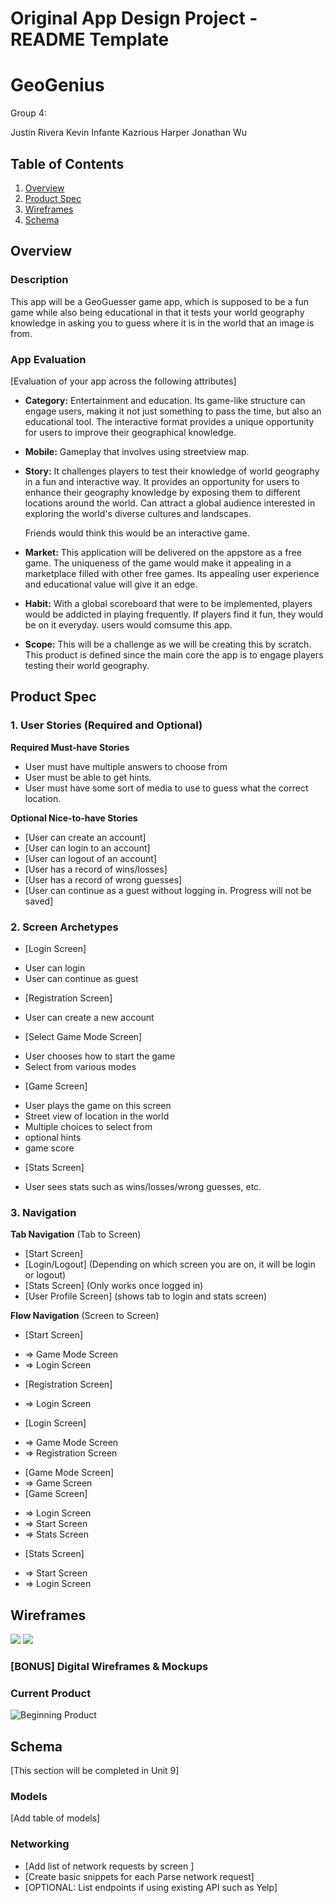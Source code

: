 Original App Design Project - README Template
===

# GeoGenius
Group 4: 

Justin Rivera
Kevin Infante
Kazrious Harper
Jonathan Wu 

## Table of Contents

1. [Overview](#Overview)
2. [Product Spec](#Product-Spec)
3. [Wireframes](#Wireframes)
4. [Schema](#Schema)

## Overview

### Description

This app will be a GeoGuesser game app, which is supposed to be a fun game while also being educational in that it tests your world geography knowledge in asking you to guess where it is in the world that an image is from.

### App Evaluation

[Evaluation of your app across the following attributes]
- **Category:**
Entertainment and education. Its game-like structure can engage users, making it not just something to pass the time, but also an educational tool. The interactive format provides a unique opportunity for users to improve their geographical knowledge.
- **Mobile:**
Gameplay that involves using streetview map.
    
- **Story:**
It challenges players to test their knowledge of world geography in a fun and interactive way. It provides an opportunity for users to enhance their geography knowledge by exposing them to different locations around the world. Can attract a global audience interested in exploring the world's diverse cultures and landscapes.
    
    Friends would think this would be an interactive game.
- **Market:**
This application will be delivered on the appstore as a free game. The uniqueness of the game would make it appealing in a marketplace filled with other free games. Its appealing user experience and educational value will give it an edge.
- **Habit:**
With a global scoreboard that were to be implemented, players would be
addicted in playing frequently. If players find it fun, they would be on it
everyday. users would comsume this app.
- **Scope:**
This will be a challenge as we will be creating this by scratch. This product is defined since the main core the app is to engage players testing their world geography.

## Product Spec

### 1. User Stories (Required and Optional)

**Required Must-have Stories**

* User must have multiple answers to choose from
* User must be able to get hints.
* User must have some sort of media to use to guess what the correct location.

**Optional Nice-to-have Stories**

* [User can create an account]
* [User can login to an account]
* [User can logout of an account]
* [User has a record of wins/losses]
* [User has a record of wrong guesses]
* [User can continue as a guest without logging in. Progress will not be saved]

### 2. Screen Archetypes

- [Login Screen]
* User can login
* User can continue as guest
- [Registration Screen]
* User can create a new account
- [Select Game Mode Screen]
* User chooses how to start the game
* Select from various modes
- [Game Screen]
* User plays the game on this screen
* Street view of location in the world
* Multiple choices to select from
* optional hints
* game score
- [Stats Screen]
* User sees stats such as wins/losses/wrong guesses, etc.

### 3. Navigation

**Tab Navigation** (Tab to Screen)

* [Start Screen]
* [Login/Logout] (Depending on which screen you are on, it will be login or logout)
* [Stats Screen] (Only works once logged in)
*  [User Profile Screen] (shows tab to login and stats screen)


**Flow Navigation** (Screen to Screen)

- [Start Screen]
* => Game Mode Screen
* => Login Screen
- [Registration Screen]
* => Login Screen
- [Login Screen]
* => Game Mode Screen
* => Registration Screen
- [Game Mode Screen]
- => Game Screen
- [Game Screen]
* => Login Screen
* => Start Screen
* => Stats Screen
- [Stats Screen]
* => Start Screen
* => Login Screen



## Wireframes
![](https://hackmd.io/_uploads/BJvZgCSMp.png)
![](https://hackmd.io/_uploads/Hykfg0rGp.png)



### [BONUS] Digital Wireframes & Mockups
### Current Product
![Beginning Product](https://github.com/COP4655-MobileApps-Fall2023/cop4655-mobile-apps-final-project-group-4/assets/124208345/6e338ed3-60c4-4da2-8eed-d822ff1943d1)



## Schema 

[This section will be completed in Unit 9]

### Models

[Add table of models]

### Networking

- [Add list of network requests by screen ]
- [Create basic snippets for each Parse network request]
- [OPTIONAL: List endpoints if using existing API such as Yelp]
